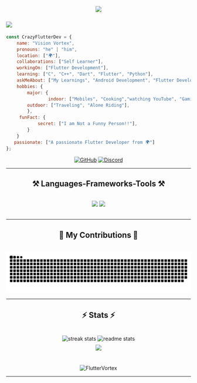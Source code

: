 <h1 align="center">
    <img src="https://readme-typing-svg.herokuapp.com/?font=Righteous&size=35&center=true&vCenter=true&width=500&height=70&duration=4000&lines=Hey+There!+👋;+I'm+Vision+Vortex!;" />
</h1>

<img src="https://res.cloudinary.com/superfolio/image/upload/v1620689979/68747470733a2f2f692e70696e696d672e636f6d2f6f726967696e616c732f63362f33332f63322f63363333633230656465383266306530636564376435373064626533613166332e676966_yjuh2s.gif"/>

<div>

```javascript
const CrazyFlutterDev = {
    name: "Vision Vortex",
    pronouns: "he" | "him",
    location: ["🌍"],
    collaborations: ["Self Learner"],
    workingOn: ["Flutter Development"],
    learning: ["C", "C++", "Dart", "Flutter", "Python"],
    askMeAbout: ["My Learnings", "Android Development", "Flutter Development"],
    hobbies: {
        major: {
            	indoor: ["Mobiles", "Cooking","watching YouTube", "Gaming", "Discord"],
		outdoor: ["Traveling", "Alone Riding"],
        },
	 funFact: {
            secret: ["I am Not a Funny Person!!"],
        }        
    }
   passionate: ["A passionate Flutter Developer from 🌍"]
};
```

 </div>
 
<p align="center">
	<a href="https://github.com/FlutterVortex"><img src="https://img.icons8.com/bubbles/50/000000/github.png" alt="GitHub"/></a>
  	<a href="https://discordapp.com/users/822812589624393749"><img src="https://img.icons8.com/bubbles/50/000000/discord.png" alt="Discord"/></a>
</p>
  
</div>

 <hr/>
 
<h2 align="center">⚒️ Languages-Frameworks-Tools ⚒️</h2>
<br/>
<div align="center">
    <img src="https://skillicons.dev/icons?i=aiscript,androidstudio,aws,c,cpp,cmake,github,figma,git" />
    <img src="https://skillicons.dev/icons?i=discord,python,bots,flutter,gcp,firebase,kotlin,linkedin,java,visualstudio,twitter" /><br>
</div>

<br/>
<hr/>

<div align="center">
  <h2>🐍 My Contributions 🐍</h2>
  <br>
  <img alt="snake eating my contributions" src="https://raw.githubusercontent.com/salesp07/salesp07/output/github-contribution-grid-snake.svg" />
  
  <br/>
</div>

<hr/>

<h2 align="center">⚡ Stats ⚡</h2>
<br>

<div align=center>
  <img width=390 height=162.84 src="https://github-readme-stats.vercel.app/api?username=FlutterVortex&theme=algolia&show_icons=true&rank_icon=github&border_radius=20&count_private=true" alt="streak stats"/>
<img width=390 height=162.84 src="https://github-readme-streak-stats.herokuapp.com/?user=FlutterVortex&theme=algolia&border_radius=20" alt="readme stats"/>
  <br/>
	
   <img align="center" style="margin:0.5rem" src="https://github-readme-stats.vercel.app/api/top-langs/?username=FlutterVortex&layout=donut-vertical&show_icons=true&rank_icon=github&border_radius=20&title_color=00AEFF&text_color=c9cacc&icon_color=4AB197&bg_color=050F2C"/>
</div>

<br/>

<p align="center"> <img src="https://komarev.com/ghpvc/?username=FlutterVortex&label=Profile%20views&color=0e75b6&style=flat" alt="FlutterVortex" /> </p>

<hr/>
